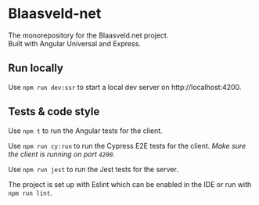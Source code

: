 # Blaasveld-net
The monorepository for the Blaasveld.net project.  
Built with Angular Universal and Express.

## Run locally
Use `npm run dev:ssr` to start a local dev server on http://localhost:4200.

## Tests & code style
Use `npm t` to run the Angular tests for the client.  

Use `npm run cy:run` to run the Cypress E2E tests for the client. *Make sure the client is running on port `4200`.*

Use `npm run jest` to run the Jest tests for the server.

The project is set up with Eslint which can be enabled in the IDE or run with `npm run lint`.
